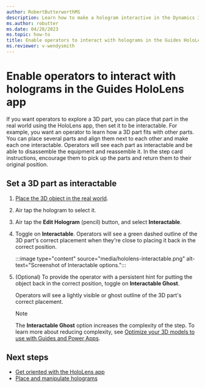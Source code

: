 ```yaml
---
author: RobertButterworthMS
description: Learn how to make a hologram interactive in the Dynamics 365 Guides HoloLens app
ms.author: robutter
ms.date: 04/28/2023
ms.topic: how-to
title: Enable operators to interact with holograms in the Guides HoloLens app
ms.reviewer: v-wendysmith
---
```


# Enable operators to interact with holograms in the Guides HoloLens app

If you want operators to explore a 3D part, you can place that part in the real world using the HoloLens app, then set it to be interactable. For example, you want an operator to learn how a 3D part fits with other parts. You can place several parts and align them next to each other and make each one interactable. Operators will see each part as interactable and be able to disassemble the equipment and reassemble it. In the step card instructions, encourage them to pick up the parts and return them to their original position.

## Set a 3D part as interactable

1. [Place the 3D object in the real world](hololens-app-place-holograms.md).

1. Air tap the hologram to select it.

1. Air tap the **Edit Hologram** (pencil) button, and select **Interactable**.

1. Toggle on **Interactable**. Operators will see a green dashed outline of the 3D part's correct placement when they're close to placing it back in the correct position.

   :::image type="content" source="media/hololens-interactable.png" alt-text="Screenshot of Interactable options.":::

1. (Optional) To provide the operator with a persistent hint for putting the object back in the correct position, toggle on **Interactable Ghost**.

   Operators will see a lightly visible or ghost outline of the 3D part's correct placement.

   > [!NOTE]
   > The **Interactable Ghost** option increases the complexity of the step. To learn more about reducing complexity, see [Optimize your 3D models to use with Guides and Power Apps](/dynamics365/mixed-reality/guides/3d-content-guidelines/optimize-models).

## Next steps

- [Get oriented with the HoloLens app](hololens-app-orientation.md)
- [Place and manipulate holograms](hololens-app-place-holograms.md)